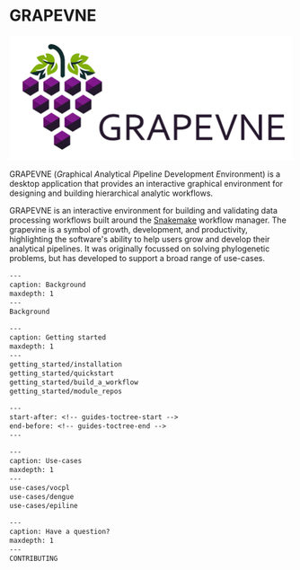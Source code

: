 # GRAPEVNE

![GRAPEVNE logo](images/banner.png "GRAPEVNE")

GRAPEVNE (*Gr*aphical *A*nalytical *P*ipelin*e* De*v*elopme*n*t *E*nvironment) is a desktop application that provides an interactive graphical environment for designing and building hierarchical analytic workflows.

GRAPEVNE is an interactive environment for building and validating data processing workflows built around the [Snakemake](https://snakemake.github.io/) workflow manager. The grapevine is a symbol of growth, development, and productivity, highlighting the software's ability to help users grow and develop their analytical pipelines. It was originally focussed on solving phylogenetic problems, but has developed to support a broad range of use-cases.

```{toctree}
---
caption: Background
maxdepth: 1
---
Background
```

```{toctree}
---
caption: Getting started
maxdepth: 1
---
getting_started/installation
getting_started/quickstart
getting_started/build_a_workflow
getting_started/module_repos
```

```{include} guides.md
---
start-after: <!-- guides-toctree-start -->
end-before: <!-- guides-toctree-end -->
---
```

```{toctree}
---
caption: Use-cases
maxdepth: 1
---
use-cases/vocpl
use-cases/dengue
use-cases/epiline
```

```{toctree}
---
caption: Have a question?
maxdepth: 1
---
CONTRIBUTING
```
